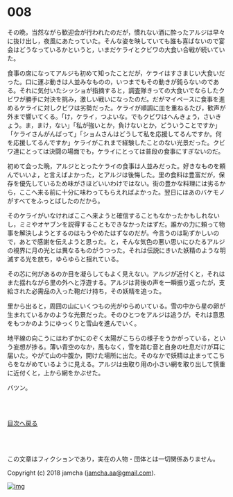 # 008

その晩，当然ながら歓迎会が行われたのだが，慣れない酒に酔ったアルジは早々に抜け出し，夜風にあたっていた。そんな姿を映していても誰も喜ばないので宴会はどうなっているかというと，いまだケライとクビワの大食い合戦が続いていた。  

食事の席になってアルジも初めて知ったことだが，ケライはすさまじい大食いだった。口に運ぶ動きは人並みなものの，いつまでもその動きが鈍らないのである。それに気付いたシッショが指摘すると，調査隊きっての大食いでならしたクビワが勝手に対決を挑み，激しい戦いになったのだ。だがマイペースに食事を進めるケライに対しクビワは劣勢だった。ケライが順調に皿を重ねるたび，歓声が外まで響いてくる。「け，ケライ，つよいな。でもクビワはへんきょう，さいきょう。ま，まけ，ない」「私が強いとか，負けないとか，どういうことですか」「ケライさんがんばって」「ショムさんはどうして私を応援してるんですか。何を応援してるんですか」ケライがこれまで経験したことのない光景だった。クビワ達にとっては決闘の場面でも，ケライにとっては普段の食事にすぎないのだ。  

初めて会った晩，アルジととったケライの食事は人並みだった。好きなものを頼んでいいよ，と言えばよかった，とアルジは後悔した。里の食料は豊富だが，保存を優先しているため味がさほどいいわけではない。街の豊かな料理には劣るから，ここへ来る前に十分に味わってもらえればよかった。翌日にはあのバケモノがすべてをふっとばしたのだから。  

そのケライがいなければここへ来ようと確信することもなかったかもしれないし，ミミやオヤブンを説得することもできなかったはずだ。誰かの力に頼って物事を解決しようとするのはもうやめたはずなのだが。今言うのは恥ずかしいので，あとで感謝を伝えようと思った。と，そんな気色の悪い思いにひたるアルジの視界に月の光とは異なるものがうつった。それは伝説にきいた妖精のような明滅する光を放ち，ゆらゆらと揺れている。  

その芯に何があるのか目を凝らしてもよく見えない。アルジが近付くと，それはまた揺れながら里の外へと浮遊する。アルジは背後の声を一瞬振り返ったが，支給された必需品の入った鞄だけ持ち，その妖精を追った。  

里から出ると，周囲の山にいくつもの光がゆらめいている。雪の中から星の卵が生まれているかのような光景だった。そのひとつをアルジは追うが，それは意思をもつかのようにゆっくりと雪山を進んでいく。  

地平線の向こうにはわずかにのぞく太陽がこちらの様子をうかがっている，という妄想が捗る。薄い青空のなか，風もなく，雪を踏む音と自身の吐息だけが耳に届いた。やがて山の中腹か，開けた場所に出た。そのなかで妖精は止まってこちらをながめているように見える。アルジは虫取り用の小さい網を取り出して慎重に近付くと，上から網をかぶせた。  

バツン。  

<br>  
<br>  

[目次へ戻る](https://github.com/jamcha-aa/OblivionReports/blob/master/README.md)  

<br>  
<br>  

この文章はフィクションであり，実在の人物・団体とは一切関係ありません。  

Copyright (c) 2018 jamcha (jamcha.aa@gmail.com).  

[![img](http://i.creativecommons.org/l/by-nc-sa/4.0/88x31.png)](http://creativecommons.org/licenses/by-nc-sa/4.0/deed)
